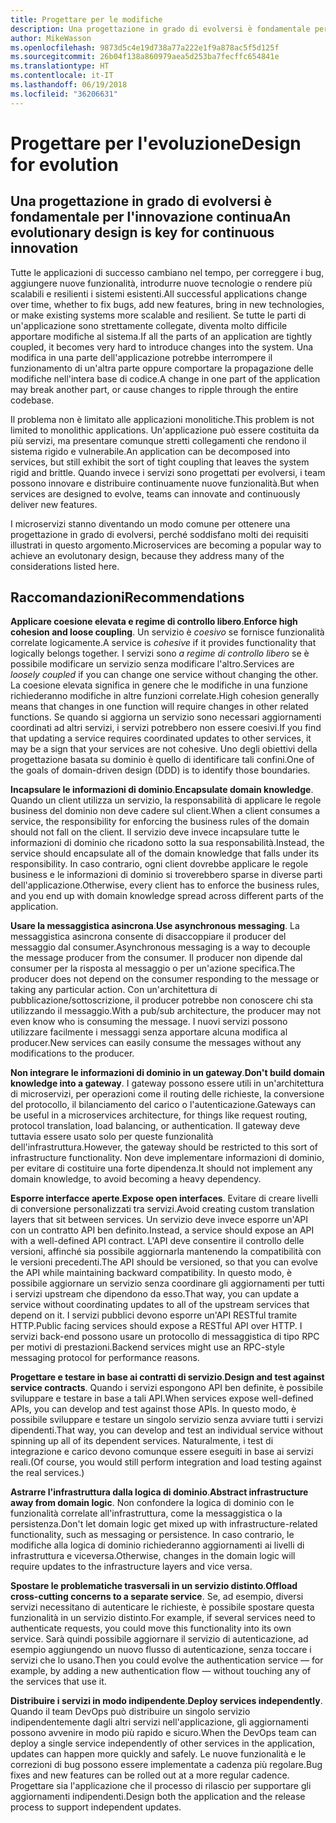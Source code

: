 ```yaml
---
title: Progettare per le modifiche
description: Una progettazione in grado di evolversi è fondamentale per l'innovazione continua.
author: MikeWasson
ms.openlocfilehash: 9873d5c4e19d738a77a222e1f9a878ac5f5d125f
ms.sourcegitcommit: 26b04f138a860979aea5d253ba7fecffc654841e
ms.translationtype: HT
ms.contentlocale: it-IT
ms.lasthandoff: 06/19/2018
ms.locfileid: "36206631"
---
```

# <a name="design-for-evolution"></a><span data-ttu-id="72f06-103">Progettare per l'evoluzione</span><span class="sxs-lookup"><span data-stu-id="72f06-103">Design for evolution</span></span>

## <a name="an-evolutionary-design-is-key-for-continuous-innovation"></a><span data-ttu-id="72f06-104">Una progettazione in grado di evolversi è fondamentale per l'innovazione continua</span><span class="sxs-lookup"><span data-stu-id="72f06-104">An evolutionary design is key for continuous innovation</span></span>

<span data-ttu-id="72f06-105">Tutte le applicazioni di successo cambiano nel tempo, per correggere i bug, aggiungere nuove funzionalità, introdurre nuove tecnologie o rendere più scalabili e resilienti i sistemi esistenti.</span><span class="sxs-lookup"><span data-stu-id="72f06-105">All successful applications change over time, whether to fix bugs, add new features, bring in new technologies, or make existing systems more scalable and resilient.</span></span> <span data-ttu-id="72f06-106">Se tutte le parti di un'applicazione sono strettamente collegate, diventa molto difficile apportare modifiche al sistema.</span><span class="sxs-lookup"><span data-stu-id="72f06-106">If all the parts of an application are tightly coupled, it becomes very hard to introduce changes into the system.</span></span> <span data-ttu-id="72f06-107">Una modifica in una parte dell'applicazione potrebbe interrompere il funzionamento di un'altra parte oppure comportare la propagazione delle modifiche nell'intera base di codice.</span><span class="sxs-lookup"><span data-stu-id="72f06-107">A change in one part of the application may break another part, or cause changes to ripple through the entire codebase.</span></span>

<span data-ttu-id="72f06-108">Il problema non è limitato alle applicazioni monolitiche.</span><span class="sxs-lookup"><span data-stu-id="72f06-108">This problem is not limited to monolithic applications.</span></span> <span data-ttu-id="72f06-109">Un'applicazione può essere costituita da più servizi, ma presentare comunque stretti collegamenti che rendono il sistema rigido e vulnerabile.</span><span class="sxs-lookup"><span data-stu-id="72f06-109">An application can be decomposed into services, but still exhibit the sort of tight coupling that leaves the system rigid and brittle.</span></span> <span data-ttu-id="72f06-110">Quando invece i servizi sono progettati per evolversi, i team possono innovare e distribuire continuamente nuove funzionalità.</span><span class="sxs-lookup"><span data-stu-id="72f06-110">But when services are designed to evolve, teams can innovate and continuously deliver new features.</span></span> 

<span data-ttu-id="72f06-111">I microservizi stanno diventando un modo comune per ottenere una progettazione in grado di evolversi, perché soddisfano molti dei requisiti illustrati in questo argomento.</span><span class="sxs-lookup"><span data-stu-id="72f06-111">Microservices are becoming a popular way to achieve an evolutonary design, because they address many of the considerations listed here.</span></span>

## <a name="recommendations"></a><span data-ttu-id="72f06-112">Raccomandazioni</span><span class="sxs-lookup"><span data-stu-id="72f06-112">Recommendations</span></span>

<span data-ttu-id="72f06-113">**Applicare coesione elevata e regime di controllo libero**.</span><span class="sxs-lookup"><span data-stu-id="72f06-113">**Enforce high cohesion and loose coupling**.</span></span> <span data-ttu-id="72f06-114">Un servizio è *coesivo* se fornisce funzionalità correlate logicamente.</span><span class="sxs-lookup"><span data-stu-id="72f06-114">A service is *cohesive* if it provides functionality that logically belongs together.</span></span> <span data-ttu-id="72f06-115">I servizi sono *a regime di controllo libero* se è possibile modificare un servizio senza modificare l'altro.</span><span class="sxs-lookup"><span data-stu-id="72f06-115">Services are *loosely coupled* if you can change one service without changing the other.</span></span> <span data-ttu-id="72f06-116">La coesione elevata significa in genere che le modifiche in una funzione richiederanno modifiche in altre funzioni correlate.</span><span class="sxs-lookup"><span data-stu-id="72f06-116">High cohesion generally means that changes in one function will require changes in other related functions.</span></span> <span data-ttu-id="72f06-117">Se quando si aggiorna un servizio sono necessari aggiornamenti coordinati ad altri servizi, i servizi potrebbero non essere coesivi.</span><span class="sxs-lookup"><span data-stu-id="72f06-117">If you find that updating a service requires coordinated updates to other services, it may be a sign that your services are not cohesive.</span></span> <span data-ttu-id="72f06-118">Uno degli obiettivi della progettazione basata su dominio è quello di identificare tali confini.</span><span class="sxs-lookup"><span data-stu-id="72f06-118">One of the goals of domain-driven design (DDD) is to identify those boundaries.</span></span>

<span data-ttu-id="72f06-119">**Incapsulare le informazioni di dominio**.</span><span class="sxs-lookup"><span data-stu-id="72f06-119">**Encapsulate domain knowledge**.</span></span> <span data-ttu-id="72f06-120">Quando un client utilizza un servizio, la responsabilità di applicare le regole business del dominio non deve cadere sul client.</span><span class="sxs-lookup"><span data-stu-id="72f06-120">When a client consumes a service, the responsibility for enforcing the business rules of the domain should not fall on the client.</span></span> <span data-ttu-id="72f06-121">Il servizio deve invece incapsulare tutte le informazioni di dominio che ricadono sotto la sua responsabilità.</span><span class="sxs-lookup"><span data-stu-id="72f06-121">Instead, the service should encapsulate all of the domain knowledge that falls under its responsibility.</span></span> <span data-ttu-id="72f06-122">In caso contrario, ogni client dovrebbe applicare le regole business e le informazioni di dominio si troverebbero sparse in diverse parti dell'applicazione.</span><span class="sxs-lookup"><span data-stu-id="72f06-122">Otherwise, every client has to enforce the business rules, and you end up with domain knowledge spread across different parts of the application.</span></span> 

<span data-ttu-id="72f06-123">**Usare la messaggistica asincrona**.</span><span class="sxs-lookup"><span data-stu-id="72f06-123">**Use asynchronous messaging**.</span></span> <span data-ttu-id="72f06-124">La messaggistica asincrona consente di disaccoppiare il producer del messaggio dal consumer.</span><span class="sxs-lookup"><span data-stu-id="72f06-124">Asynchronous messaging is a way to decouple the message producer from the consumer.</span></span> <span data-ttu-id="72f06-125">Il producer non dipende dal consumer per la risposta al messaggio o per un'azione specifica.</span><span class="sxs-lookup"><span data-stu-id="72f06-125">The producer does not depend on the consumer responding to the message or taking any particular action.</span></span> <span data-ttu-id="72f06-126">Con un'architettura di pubblicazione/sottoscrizione, il producer potrebbe non conoscere chi sta utilizzando il messaggio.</span><span class="sxs-lookup"><span data-stu-id="72f06-126">With a pub/sub architecture, the producer may not even know who is consuming the message.</span></span> <span data-ttu-id="72f06-127">I nuovi servizi possono utilizzare facilmente i messaggi senza apportare alcuna modifica al producer.</span><span class="sxs-lookup"><span data-stu-id="72f06-127">New services can easily consume the messages without any modifications to the producer.</span></span>

<span data-ttu-id="72f06-128">**Non integrare le informazioni di dominio in un gateway**.</span><span class="sxs-lookup"><span data-stu-id="72f06-128">**Don't build domain knowledge into a gateway**.</span></span> <span data-ttu-id="72f06-129">I gateway possono essere utili in un'architettura di microservizi, per operazioni come il routing delle richieste, la conversione del protocollo, il bilanciamento del carico o l'autenticazione.</span><span class="sxs-lookup"><span data-stu-id="72f06-129">Gateways can be useful in a microservices architecture, for things like request routing, protocol translation, load balancing, or authentication.</span></span> <span data-ttu-id="72f06-130">Il gateway deve tuttavia essere usato solo per queste funzionalità dell'infrastruttura.</span><span class="sxs-lookup"><span data-stu-id="72f06-130">However, the gateway should be restricted to this sort of infrastructure functionality.</span></span> <span data-ttu-id="72f06-131">Non deve implementare informazioni di dominio, per evitare di costituire una forte dipendenza.</span><span class="sxs-lookup"><span data-stu-id="72f06-131">It should not implement any domain knowledge, to avoid becoming a heavy dependency.</span></span>

<span data-ttu-id="72f06-132">**Esporre interfacce aperte**.</span><span class="sxs-lookup"><span data-stu-id="72f06-132">**Expose open interfaces**.</span></span> <span data-ttu-id="72f06-133">Evitare di creare livelli di conversione personalizzati tra servizi.</span><span class="sxs-lookup"><span data-stu-id="72f06-133">Avoid creating custom translation layers that sit between services.</span></span> <span data-ttu-id="72f06-134">Un servizio deve invece esporre un'API con un contratto API ben definito.</span><span class="sxs-lookup"><span data-stu-id="72f06-134">Instead, a service should expose an API with a well-defined API contract.</span></span> <span data-ttu-id="72f06-135">L'API deve consentire il controllo delle versioni, affinché sia possibile aggiornarla mantenendo la compatibilità con le versioni precedenti.</span><span class="sxs-lookup"><span data-stu-id="72f06-135">The API should be versioned, so that you can evolve the API while maintaining backward compatibility.</span></span> <span data-ttu-id="72f06-136">In questo modo, è possibile aggiornare un servizio senza coordinare gli aggiornamenti per tutti i servizi upstream che dipendono da esso.</span><span class="sxs-lookup"><span data-stu-id="72f06-136">That way, you can update a service without coordinating updates to all of the upstream services that depend on it.</span></span> <span data-ttu-id="72f06-137">I servizi pubblici devono esporre un'API RESTful tramite HTTP.</span><span class="sxs-lookup"><span data-stu-id="72f06-137">Public facing services should expose a RESTful API over HTTP.</span></span> <span data-ttu-id="72f06-138">I servizi back-end possono usare un protocollo di messaggistica di tipo RPC per motivi di prestazioni.</span><span class="sxs-lookup"><span data-stu-id="72f06-138">Backend services might use an RPC-style messaging protocol for performance reasons.</span></span> 

<span data-ttu-id="72f06-139">**Progettare e testare in base ai contratti di servizio**.</span><span class="sxs-lookup"><span data-stu-id="72f06-139">**Design and test against service contracts**.</span></span> <span data-ttu-id="72f06-140">Quando i servizi espongono API ben definite, è possibile sviluppare e testare in base a tali API.</span><span class="sxs-lookup"><span data-stu-id="72f06-140">When services expose well-defined APIs, you can develop and test against those APIs.</span></span> <span data-ttu-id="72f06-141">In questo modo, è possibile sviluppare e testare un singolo servizio senza avviare tutti i servizi dipendenti.</span><span class="sxs-lookup"><span data-stu-id="72f06-141">That way, you can develop and test an individual service without spinning up all of its dependent services.</span></span> <span data-ttu-id="72f06-142">Naturalmente, i test di integrazione e carico devono comunque essere eseguiti in base ai servizi reali.</span><span class="sxs-lookup"><span data-stu-id="72f06-142">(Of course, you would still perform integration and load testing against the real services.)</span></span>

<span data-ttu-id="72f06-143">**Astrarre l'infrastruttura dalla logica di dominio**.</span><span class="sxs-lookup"><span data-stu-id="72f06-143">**Abstract infrastructure away from domain logic**.</span></span> <span data-ttu-id="72f06-144">Non confondere la logica di dominio con le funzionalità correlate all'infrastruttura, come la messaggistica o la persistenza.</span><span class="sxs-lookup"><span data-stu-id="72f06-144">Don't let domain logic get mixed up with infrastructure-related functionality, such as messaging or persistence.</span></span> <span data-ttu-id="72f06-145">In caso contrario, le modifiche alla logica di dominio richiederanno aggiornamenti ai livelli di infrastruttura e viceversa.</span><span class="sxs-lookup"><span data-stu-id="72f06-145">Otherwise, changes in the domain logic will require updates to the infrastructure layers and vice versa.</span></span> 

<span data-ttu-id="72f06-146">**Spostare le problematiche trasversali in un servizio distinto**.</span><span class="sxs-lookup"><span data-stu-id="72f06-146">**Offload cross-cutting concerns to a separate service**.</span></span> <span data-ttu-id="72f06-147">Se, ad esempio, diversi servizi necessitano di autenticare le richieste, è possibile spostare questa funzionalità in un servizio distinto.</span><span class="sxs-lookup"><span data-stu-id="72f06-147">For example, if several services need to authenticate requests, you could move this functionality into its own service.</span></span> <span data-ttu-id="72f06-148">Sarà quindi possibile aggiornare il servizio di autenticazione, ad esempio aggiungendo un nuovo flusso di autenticazione, senza toccare i servizi che lo usano.</span><span class="sxs-lookup"><span data-stu-id="72f06-148">Then you could evolve the authentication service &mdash; for example, by adding a new authentication flow &mdash; without touching any of the services that use it.</span></span>

<span data-ttu-id="72f06-149">**Distribuire i servizi in modo indipendente**.</span><span class="sxs-lookup"><span data-stu-id="72f06-149">**Deploy services independently**.</span></span> <span data-ttu-id="72f06-150">Quando il team DevOps può distribuire un singolo servizio indipendentemente dagli altri servizi nell'applicazione, gli aggiornamenti possono avvenire in modo più rapido e sicuro.</span><span class="sxs-lookup"><span data-stu-id="72f06-150">When the DevOps team can deploy a single service independently of other services in the application, updates can happen more quickly and safely.</span></span> <span data-ttu-id="72f06-151">Le nuove funzionalità e le correzioni di bug possono essere implementate a cadenza più regolare.</span><span class="sxs-lookup"><span data-stu-id="72f06-151">Bug fixes and new features can be rolled out at a more regular cadence.</span></span> <span data-ttu-id="72f06-152">Progettare sia l'applicazione che il processo di rilascio per supportare gli aggiornamenti indipendenti.</span><span class="sxs-lookup"><span data-stu-id="72f06-152">Design both the application and the release process to support independent updates.</span></span>